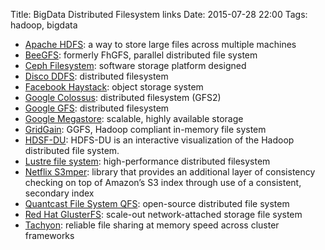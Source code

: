Title: BigData Distributed Filesystem links
Date: 2015-07-28 22:00
Tags: hadoop, bigdata

- [Apache HDFS](http://hadoop.apache.org/): a way to store large files across multiple machines
- [BeeGFS](http://www.fhgfs.com/cms/): formerly FhGFS, parallel distributed file system
- [Ceph Filesystem](http://ceph.com/ceph-storage/file-system/): software storage platform designed
- [Disco DDFS](http://disco.readthedocs.org/en/latest/howto/ddfs.html): distributed filesystem
- [Facebook Haystack](https://www.facebook.com/note.php?note_id=76191543919): object storage system
- [Google Colossus](https://google.com/): distributed filesystem (GFS2)
- [Google GFS](https://google.com/): distributed filesystem
- [Google Megastore](http://research.google.com/pubs/pub36971.html): scalable, highly available storage
- [GridGain](http://www.gridgain.org/): GGFS, Hadoop compliant in-memory file system
- [HDSF-DU](https://github.com/twitter/hdfs-du): HDFS-DU is an interactive visualization of the Hadoop distributed file system. 
- [Lustre file system](http://wiki.lustre.org/): high-performance distributed filesystem
- [Netflix S3mper](https://github.com/Netflix/s3mper): library that provides an additional layer of consistency checking on top of Amazon&#8217;s S3 index through use of a consistent, secondary index
- [Quantcast File System QFS](https://www.quantcast.com/engineering/qfs/): open-source distributed file system
- [Red Hat GlusterFS](http://www.gluster.org/): scale-out network-attached storage file system
- [Tachyon](http://tachyon-project.org/): reliable file sharing at memory speed across cluster frameworks


